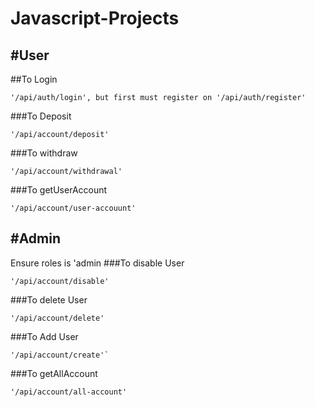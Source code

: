 # Javascript-Projects
#User
---
##To Login 
```
'/api/auth/login', but first must register on '/api/auth/register'

```
###To Deposit 
```
'/api/account/deposit'

```
###To withdraw
```
'/api/account/withdrawal'

```
###To getUserAccount 
```
'/api/account/user-accouunt'

```

#Admin
---
Ensure roles is 'admin
###To disable User
```
'/api/account/disable' 

```
###To delete User
```
'/api/account/delete'

```
###To Add User 
```
'/api/account/create'`

```
###To getAllAccount 
```
'/api/account/all-account'

```

